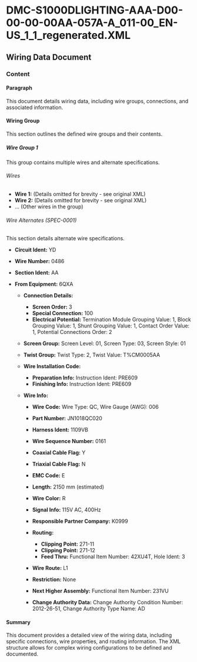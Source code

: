 # DMC-S1000DLIGHTING-AAA-D00-00-00-00AA-057A-A_011-00_EN-US_1_1_regenerated.XML

## Wiring Data Document

### Content

#### Paragraph

This document details wiring data, including wire groups, connections, and associated information.

#### Wiring Group

This section outlines the defined wire groups and their contents.

##### Wire Group 1

This group contains multiple wires and alternate specifications.

###### Wires

*   **Wire 1:** (Details omitted for brevity - see original XML)
*   **Wire 2:** (Details omitted for brevity - see original XML)
*   ... (Other wires in the group)

###### Wire Alternates (SPEC-0001)

This section details alternate wire specifications.

*   **Circuit Ident:** YD
*   **Wire Number:** 0486
*   **Section Ident:** AA

*   **From Equipment:** 6QXA

    *   **Connection Details:**

        *   **Screen Order:** 3
        *   **Special Connection:** 100
        *   **Electrical Potential:** Termination Module Grouping Value: 1, Block Grouping Value: 1, Shunt Grouping Value: 1, Contact Order Value: 1, Potential Connections Order: 2

    *   **Screen Group:** Screen Level: 01, Screen Type: 03, Screen Style: 01
    *   **Twist Group:** Twist Type: 2, Twist Value: T%CM0005AA
    *   **Wire Installation Code:**

        *   **Preparation Info:** Instruction Ident: PRE609
        *   **Finishing Info:** Instruction Ident: PRE609

    *   **Wire Info:**

        *   **Wire Code:** Wire Type: QC, Wire Gauge (AWG): 006
        *   **Part Number:** JN1018QC020
        *   **Harness Ident:** 1109VB
        *   **Wire Sequence Number:** 0161
        *   **Coaxial Cable Flag:** Y
        *   **Triaxial Cable Flag:** N
        *   **EMC Code:** E
        *   **Length:** 2150 mm (estimated)
        *   **Wire Color:** R
        *   **Signal Info:** 115V AC, 400Hz
        *   **Responsible Partner Company:** K0999
        *   **Routing:**

            *   **Clipping Point:** 271-11
            *   **Clipping Point:** 271-12
            *   **Feed Thru:** Functional Item Number: 42XU4T, Hole Ident: 3

        *   **Wire Route:** L1
        *   **Restriction:** None
        *   **Next Higher Assembly:** Functional Item Number: 231VU
        *   **Change Authority Data:** Change Authority Condition Number: 2012-26-51, Change Authority Type Name: AD

#### Summary

This document provides a detailed view of the wiring data, including specific connections, wire properties, and routing information. The XML structure allows for complex wiring configurations to be defined and documented.